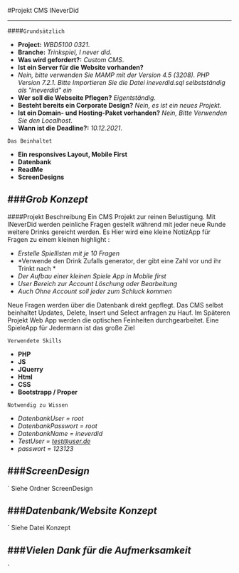#Projekt CMS INeverDid
<!-- 06.02.2020 #Dinko Djurkovic -->
---

####`Grundsätzlich`

- **Project:** *WBD5100 0321*.
- **Branche:** *Trinkspiel, I never did*.
- **Was wird gefordert?:** *Custom CMS*.
- **Ist ein Server für die Website vorhanden?**
- *Nein, bitte verwenden Sie MAMP mit der Version 4.5 (3208). PHP Version 7.2.1. Bitte Importieren Sie die Datei ineverdid.sql selbstständig als "ineverdid" ein*
- **Wer soll die Webseite Pflegen?** *Eigentständig*.
- **Besteht bereits ein Corporate Design?** *Nein, es ist ein neues Projekt*.
- **Ist ein Domain- und Hosting-Paket vorhanden?** *Nein, Bitte Verwenden Sie den Localhost*.
- **Wann ist die Deadline?:** *10.12.2021*.

`Das Beinhaltet`

- **Ein responsives Layout, Mobile First**
- **Datenbank**
- **ReadMe**
- **ScreenDesigns**


###*Grob Konzept*
-
####Projekt Beschreibung
Ein CMS Projekt zur reinen Belustigung. Mit INeverDid werden peinliche Fragen gestellt während mit jeder neue Runde weitere Drinks gereicht werden. Es Hier wird eine kleine NotizApp für Fragen zu einem kleinen highlight : 

- *Erstelle Spiellisten mit je 10 Fragen*
- *Verwende den Drink Zufalls generator, der gibt eine Zahl vor und ihr Trinkt nach *
- *Der Aufbau einer kleinen Spiele App in Mobile first* 
- *User Bereich zur Account Löschung oder Bearbeitung*
- *Auch Ohne Account soll jeder zum Schluck kommen*

Neue Fragen werden über die Datenbank direkt gepflegt. Das CMS selbst beinhaltet Updates, Delete, Insert und Select anfragen zu Hauf. Im Späteren Projekt Web App werden die optischen Feinheiten durchgearbeitet. Eine SpieleApp für Jedermann ist das große Ziel
<!--Mehr Infos zur Designbegründung in der Zielgruppen Definition
-->

`Verwendete Skills`

- **PHP**
- **JS**
- **JQuerry**
- **Html**
- **CSS**
- **Bootstrapp / Proper**

`Notwendig zu Wissen`

- *DatenbankUser = root*
- *DatenbankPasswort = root*
- *DatenbankName = ineverdid*
- *TestUser = test@user.de*
- *passwort = 123123*

###*ScreenDesign*
---
`
Siehe  Ordner ScreenDesign

###*Datenbank/Website Konzept*
---
`
Siehe Datei Konzept


###*Vielen Dank für die Aufmerksamkeit*
---
`

